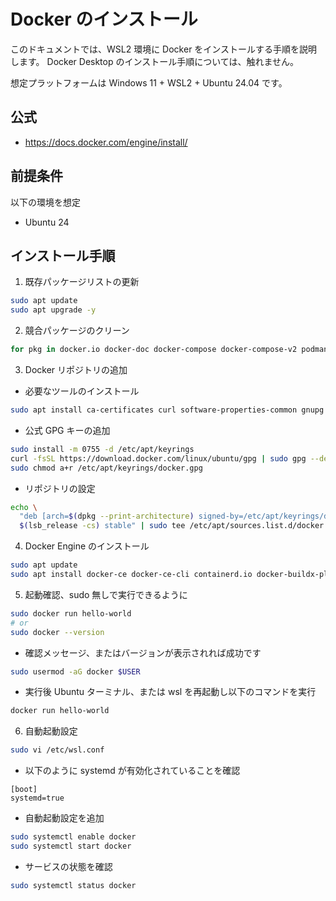 # Docker のインストール

このドキュメントでは、WSL2 環境に Docker をインストールする手順を説明します。
Docker Desktop のインストール手順については、触れません。

想定プラットフォームは Windows 11 + WSL2 + Ubuntu 24.04 です。

## 公式

- https://docs.docker.com/engine/install/

## 前提条件

以下の環境を想定

- Ubuntu 24

## インストール手順

1. 既存パッケージリストの更新

```bash
sudo apt update
sudo apt upgrade -y
```

2. 競合パッケージのクリーン

```bash
for pkg in docker.io docker-doc docker-compose docker-compose-v2 podman-docker containerd runc; do sudo apt-get remove $pkg; done
```

3. Docker リポジトリの追加

- 必要なツールのインストール

```bash
sudo apt install ca-certificates curl software-properties-common gnupg lsb-release -y
```

- 公式 GPG キーの追加

```bash
sudo install -m 0755 -d /etc/apt/keyrings
curl -fsSL https://download.docker.com/linux/ubuntu/gpg | sudo gpg --dearmor -o /etc/apt/keyrings/docker.gpg
sudo chmod a+r /etc/apt/keyrings/docker.gpg
```

- リポジトリの設定

```bash
echo \
  "deb [arch=$(dpkg --print-architecture) signed-by=/etc/apt/keyrings/docker.gpg] https://download.docker.com/linux/ubuntu \
  $(lsb_release -cs) stable" | sudo tee /etc/apt/sources.list.d/docker.list > /dev/null
```

4. Docker Engine のインストール

```bash
sudo apt update
sudo apt install docker-ce docker-ce-cli containerd.io docker-buildx-plugin docker-compose-plugin -y
```

5. 起動確認、sudo 無しで実行できるように

```bash
sudo docker run hello-world
# or
sudo docker --version
```

- 確認メッセージ、またはバージョンが表示されれば成功です

```bash
sudo usermod -aG docker $USER
```

- 実行後 Ubuntu ターミナル、または wsl を再起動し以下のコマンドを実行

```bash
docker run hello-world
```

6. 自動起動設定

```bash
sudo vi /etc/wsl.conf
```

- 以下のように systemd が有効化されていることを確認

```plaintext
[boot]
systemd=true
```

- 自動起動設定を追加

```bash
sudo systemctl enable docker
sudo systemctl start docker
```

- サービスの状態を確認

```bash
sudo systemctl status docker
```
